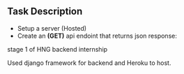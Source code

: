 ## Task Description

- Setup a server (Hosted)
- Create an **(GET)** api endoint that returns  json response:

stage 1 of HNG backend internship

Used django framework for backend and Heroku to host.
